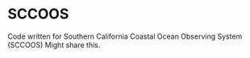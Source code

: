 # SCCOOS
Code written for Southern California Coastal Ocean Observing System (SCCOOS)
Might share this.
